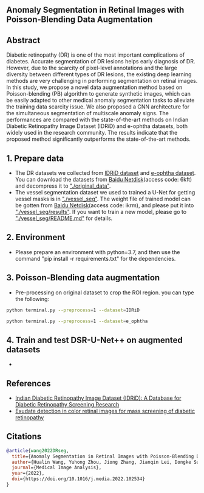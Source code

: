 ## Anomaly Segmentation in Retinal Images with Poisson-Blending Data Augmentation
## Abstract
Diabetic retinopathy (DR) is one of the most important complications of diabetes. Accurate segmentation of DR lesions helps early diagnosis of DR. However, due to the scarcity of pixel-level annotations and the large diversity between different types of DR lesions, the existing deep learning methods are very challenging in performing segmentation on retinal images. In this study, we propose a novel data augmentation method based on Poisson-blending (PB) algorithm to generate synthetic images, which can be easily adapted to other medical anomaly segmentation tasks to alleviate the training data scarcity issue. We also proposed a CNN architecture for the simultaneous segmentation of multiscale anomaly signs. The performances are compared with the state-of-the-art methods on Indian Diabetic Retinopathy Image Dataset (IDRiD) and e-ophtha datasets, both widely used in the research community. The results indicate that the proposed method significantly outperforms the state-of-the-art methods.
## 1. Prepare data 
- The DR datasets we collected from [IDRiD dataset](https://doi.org/10.3390/data3030025) and [e-ophtha dataset](https://doi.org/10.1016/j.media.2014.05.004). You can download the datasets from [Baidu Netdisk](https://pan.baidu.com/s/1GTxq9EgBrAV-tUyOnLG8kA?pwd=6kft)(access code: 6kft) and decompress it to ["./original_data"](original_data). 
- The vessel segmentation dataset we used to trained a U-Net for getting vessel masks is in ["./vessel_seg"](vessel_seg). The weight file of trained model can be gotten from [Baidu Netdisk](https://pan.baidu.com/s/1LWtQo3Z-BMdLjhMVd5PSRA?pwd=ikrm)(access code: ikrm), and please put it into ["./vessel_seg/results"](vessel_seg/results). If you want to train a new model, please go to ["./vessel_seg/README.md"](vessel_seg/README.md) for details.
## 2. Environment
- Please prepare an environment with python=3.7, and then use the command "pip install -r requirements.txt" for the dependencies.
## 3. Poisson-Blending data augmentation
- Pre-processing on original dataset to crop the ROI region. you can type the following:
```bash
python terminal.py --preprocess=1 --dataset=IDRiD
```
```bash
python terminal.py --preprocess=1 --dataset=e_ophtha
```
## 4. Train and test DSR-U-Net++ on augmented datasets
- 
## References
* [Indian Diabetic Retinopathy Image Dataset (IDRiD): A Database for Diabetic Retinopathy Screening Research](https://doi.org/10.3390/data3030025)
* [Exudate detection in color retinal images for mass screening of diabetic retinopathy](https://doi.org/10.1016/j.media.2014.05.004)

## Citations

```bibtex
@article{wang2022DRseg,
  title={Anomaly Segmentation in Retinal Images with Poisson-Blending Data Augmentation},
  author={Hualin Wang, Yuhong Zhou, Jiong Zhang, Jianqin Lei, Dongke Sun, Feng Xu, Xiayu Xu},
  journal={Medical Image Analysis},
  year={2022},
  doi={https://doi.org/10.1016/j.media.2022.102534}
}
```

